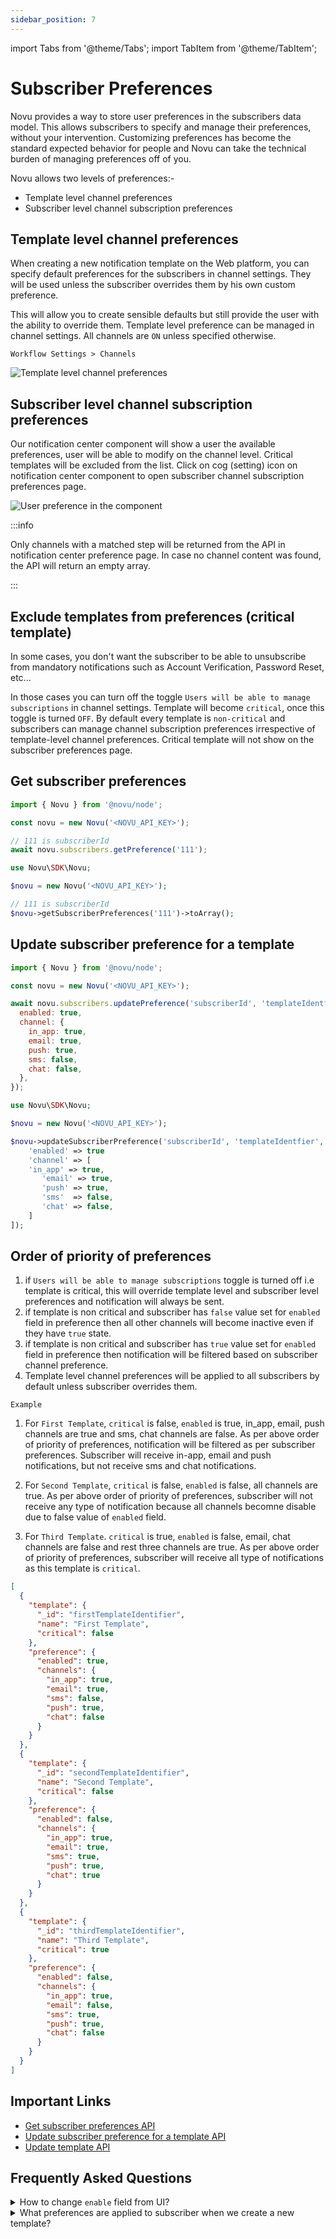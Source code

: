 ```yaml
---
sidebar_position: 7
---
```


import Tabs from '@theme/Tabs';
import TabItem from '@theme/TabItem';

# Subscriber Preferences

Novu provides a way to store user preferences in the subscribers data model.
This allows subscribers to specify and manage their preferences, without your intervention. Customizing preferences has become the standard expected behavior for people and Novu can take the technical burden of managing preferences off of you.

Novu allows two levels of preferences:-

- Template level channel preferences
- Subscriber level channel subscription preferences

## Template level channel preferences

When creating a new notification template on the Web platform, you can specify default preferences for the subscribers in channel settings. They will be used unless the subscriber overrides them by his own custom preference.

This will allow you to create sensible defaults but still provide the user with the ability to override them. Template level preference can be managed in channel settings. All channels are `ON` unless specified otherwise.

`Workflow Settings > Channels`

![Template level channel preferences](/img/platform/preferences/template-level-channel-preferences.png)

## Subscriber level channel subscription preferences

Our notification center component will show a user the available preferences, user will be able to modify on the channel level. Critical templates will be excluded from the list. Click on cog (setting) icon on notification center component to open subscriber channel subscription preferences page.

![User preference in the component](/img/platform/preferences/user-preference.png)

:::info

Only channels with a matched step will be returned from the API in notification center preference page. In case no channel content was found, the API will return an empty array.

:::

## Exclude templates from preferences (critical template)

In some cases, you don't want the subscriber to be able to unsubscribe from mandatory notifications such as Account Verification, Password Reset, etc...

In those cases you can turn off the toggle `Users will be able to manage subscriptions` in channel settings. Template will become `critical`, once this toggle is turned `OFF`. By default every template is `non-critical` and subscribers can manage channel subscription preferences irrespective of template-level channel preferences. Critical template will not show on the subscriber preferences page.

## Get subscriber preferences

<Tabs groupId="language" queryString>

  <TabItem value="js" label="Node.js">

```javascript
import { Novu } from '@novu/node';

const novu = new Novu('<NOVU_API_KEY>');

// 111 is subscriberId
await novu.subscribers.getPreference('111');
```

  </TabItem>
    <TabItem value="php" label="PHP">

```php
use Novu\SDK\Novu;

$novu = new Novu('<NOVU_API_KEY>');

// 111 is subscriberId
$novu->getSubscriberPreferences('111')->toArray();
```

  </TabItem>
</Tabs>

## Update subscriber preference for a template

<Tabs groupId="language" queryString>

  <TabItem value="js" label="Node.js">

```javascript
import { Novu } from '@novu/node';

const novu = new Novu('<NOVU_API_KEY>');

await novu.subscribers.updatePreference('subscriberId', 'templateIdentfier', {
  enabled: true,
  channel: {
    in_app: true,
    email: true,
    push: true,
    sms: false,
    chat: false,
  },
});
```

  </TabItem>
    <TabItem value="php" label="PHP">

```php
use Novu\SDK\Novu;

$novu = new Novu('<NOVU_API_KEY>');

$novu->updateSubscriberPreference('subscriberId', 'templateIdentfier', [
    'enabled' => true
    'channel' => [
    'in_app' => true,
       'email' => true,
       'push' => true,
       'sms'  => false,
       'chat' => false,
    ]
]);
```

  </TabItem>
</Tabs>

## Order of priority of preferences

1. if `Users will be able to manage subscriptions` toggle is turned off i.e template is critical, this will override template level and subscriber level preferences and notification will always be sent.
2. if template is non critical and subscriber has `false` value set for `enabled` field in preference then all other channels will become inactive even if they have `true` state.
3. if template is non critical and subscriber has `true` value set for `enabled` field in preference then notification will be filtered based on subscriber channel preference.
4. Template level channel preferences will be applied to all subscribers by default unless subscriber overrides them.

`Example`

1. For `First Template`, `critical` is false, `enabled` is true, in_app, email, push channels are true and sms, chat channels are false. As per above order of priority of preferences, notification will be filtered as per subscriber preferences. Subscriber will receive in-app, email and push notifications, but not receive sms and chat notifications.

2. For `Second Template`, `critical` is false, `enabled` is false, all channels are true. As per above order of priority of preferences, subscriber will not receive any type of notification because all channels becomne disable due to false value of `enabled` field.

3. For `Third Template`. `critical` is true, `enabled` is false, email, chat channels are false and rest three channels are true. As per above order of priority of preferences, subscriber will receive all type of notifications as this template is `critical`.

```json title="Subscriber preference example for three templates"
[
  {
    "template": {
      "_id": "firstTemplateIdentifier",
      "name": "First Template",
      "critical": false
    },
    "preference": {
      "enabled": true,
      "channels": {
        "in_app": true,
        "email": true,
        "sms": false,
        "push": true,
        "chat": false
      }
    }
  },
  {
    "template": {
      "_id": "secondTemplateIdentifier",
      "name": "Second Template",
      "critical": false
    },
    "preference": {
      "enabled": false,
      "channels": {
        "in_app": true,
        "email": true,
        "sms": true,
        "push": true,
        "chat": true
      }
    }
  },
  {
    "template": {
      "_id": "thirdTemplateIdentifier",
      "name": "Third Template",
      "critical": true
    },
    "preference": {
      "enabled": false,
      "channels": {
        "in_app": true,
        "email": false,
        "sms": true,
        "push": true,
        "chat": false
      }
    }
  }
]
```

## Important Links

- [Get subscriber preferences API](https://docs.novu.co/api/get-subscriber-preferences/)
- [Update subscriber preference for a template API](https://docs.novu.co/api/update-subscriber-preference/)
- [Update template API](https://docs.novu.co/api/update-notification-template/)

## Frequently Asked Questions

<details>
  <summary>How to change <code>enable</code> field from UI?</summary>
  <p>This field can only be changed using API.</p>
</details>

<details>
  <summary>What preferences are applied to subscriber when we create a new template?</summary>
  <p>Subscriber will inherit all preferences from template in case of new template. After subsequent preferences update, subscriber preferences will not inherit template-level preferences.</p>
</details>
